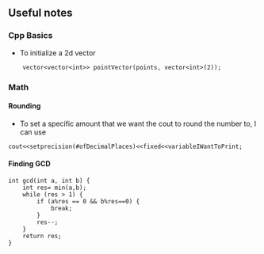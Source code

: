 ## Useful notes

### Cpp Basics
- To initialize a 2d vector
```
    vector<vector<int>> pointVector(points, vector<int>(2));
```

### Math
#### Rounding
- To set a specific amount that we want the cout to round the number to, I can use 
```
cout<<setprecision(#ofDecimalPlaces)<<fixed<<variableIWantToPrint;
```

#### Finding GCD
```
int gcd(int a, int b) {
    int res= min(a,b);
    while (res > 1) {
        if (a%res == 0 && b%res==0) {
            break;
        }
        res--;
    }
    return res;
}
```